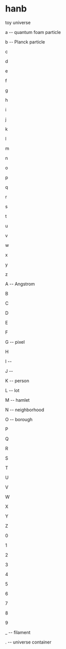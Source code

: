 # hanb
toy universe

a -- quantum foam particle

b -- Planck particle

c

d

e

f

g

h

i

j

k

l

m

n

o

p

q

r

s

t

u

v

w

x

y

z

A -- Angstrom

B

C

D

E

F

G -- pixel

H

I -- 

J -- 

K -- person

L -- lot

M -- hamlet

N -- neighborhood

O -- borough

P

Q

R

S

T

U

V

W

X

Y

Z

0

1

2

3

4

5

6

7

8

9

_ -- filament

. -- universe container

